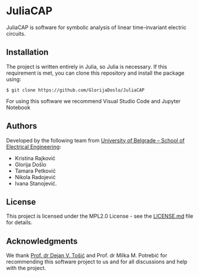 # JuliaCAP
JuliaCAP is software for symbolic analysis of linear time-invariant electric
circuits.

## Installation

The project is written entirely in Julia, so Julia is necessary.
If this requirement is met, you can clone this repository and install the package using:

```
$ git clone https://github.com/GlorijaDoslo/JuliaCAP
```
For using this software we recommend Visual Studio Code and Jupyter Notebook

## Authors
Developed by the following team from [University of Belgrade – School of
Electrical Engineering](https://www.etf.bg.ac.rs):
* Kristina Rajković
* Glorija Došlo
* Tamara Petković
* Nikola Radojević
* Ivana Stanojević.

## License
This project is licensed under the MPL2.0 License - see the
[LICENSE.md](https://github.com/GlorijaDoslo/JuliaCAP/blob/main/LICENSE) file
for details.

## Acknowledgments
We thank [Prof. dr Dejan V. Tošić](http://home.etf.rs/~tosic/) and Prof. dr
Milka M. Potrebić for recommending this software project to us and for all
discussions and help with the project.
